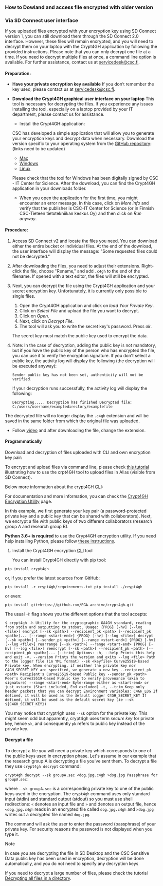 ### How to Dowland and access file encrypted with older version

### Via SD Connect user interface

If you uploaded files encrypted with your encryption key using SD Connect version 1, you can still download them through the SD Connect 2.0 interface. However, these files will remain encrypted, and you will need to decrypt them on your laptop with the Crypt4GH application by following the provided instructions. Please note that you can only decrypt one file at a time. If you need to decrypt multiple files at once, a command line option is available. For further assistance, contact us at servicedesk@csc.fi.

#### Preparation:

- **Have your private encryption key available** If you don’t remember the key used, please contact us at servicedesk@csc.fi.
- **Download the Crypt4GH graphical user interface on your laptop** This tool is necessary for decrypting the files. If you experience any issues installing the tool, especially on a laptop provided by your IT department, please contact us for assistance.
  * Install the Crypt4GH application:

  CSC has developed a simple application that will allow you to generate your encryption keys and decrypt data when necessary. Download the version specific to your operating system from the [GitHub repository](https://github.com/CSCfi/crypt4gh-gui): (links need to be updated)
  * [Mac](https://github.com/CSCfi/crypt4gh-gui/releases/download/v1.3.0/crypt4gh-gui-python3.10-macos-amd64.zip)
  * [Windows](https://github.com/CSCfi/crypt4gh-gui/releases/download/v1.3.0/crypt4gh-gui-python3.10-windows-amd64.zip)
  * [Linux](https://github.com/CSCfi/crypt4gh-gui/releases/download/v1.3.0/crypt4gh-gui-python3.10-linux-amd64.zip)

  Please check that the tool for Windows has been digitally signed by CSC - IT Center for Science. After the download, you can find the Crypt4GH application in your downloads folder.
  * When you open the application for the first time, you might encounter an error message. In this case, click on _More info_ and verify that the publisher is CSC-IT Center for Science (or in Finnish CSC-Tieteen tietotekniikan keskus Oy) and then click on _Run anyway_.

#### Procedure:

1. Access SD Connect v2 and locate the files you need. You can download either the entire bucket or individual files. At the end of the download, the user interface will display the message: "Some requested files could not be decrypted."

2. After downloading the files, you need to adjust their extensions. Right-click the file, choose "Rename," and add `.c4gh` to the end of the filename. If opened with a text editor, the files will still be encrypted.

3. Next, you can decrypt the file using the Crypt4GH application and your secret encryption key. Unfortunately, it is currently only possible to single files.
   1. Open the Crypt4GH application and click on _load Your Private Key_.
   2. Click on _Select File_ and upload the file you want to decrypt.
   3. Click on _Open_.
   4. Next, click on _Decrypt File_.
   5. The tool will ask you to write the secret key's password. Press _ok_.

   The secret key must match the public key used to encrypt the data. 

4. Note: In the case of decryption, adding the public key is not mandatory, but if you have the public key of the person who has encrypted the file, you can use it to verify the encryption signature. If you don't select a public key, the activity log will display the following (the decryption will be executed anyway):

   `Sender public key has not been set, authenticity will not be verified.`

   If your decryption runs successfully, the activity log will display the following:

   `Decrypting..... Decryption has finished Decrypted file: C:/users/username/exampledirectory/examplefile`

The decrypted file will no longer display the `.c4gh` extension and will be saved in the same folder from which the original file was uploaded.


* Follow [video](https://youtu.be/SQJ8QEKV7BE?feature=shared) and after downloading the file, change the extension.

#### Programmatically

Download and decryption of files uploaded with CLI and own encryption key pair:

To encrypt and upload files via command line, please check [this tutorial](https://docs.csc.fi/data/sensitive-data/sequencing_center_tutorial/) illustrating how to use the crpt4GH tool to upload files in Allas (visible from SD Connect).

Below more information about the crypt4GH <abbr title="Command-Line Interface">CLI</abbr>:

For documentation and more information, you can check the [Crypt4GH Encryption Utility](https://github.com/EGA-archive/crypt4gh.git) page.

In this example, we first generate your key pair (a password-protected private key and a public key that can be shared with collaborators). Next, we encrypt a file with public keys of two different collaborators (research group A and research group B).

**Python 3.6+ is required** to use the Crypt4GH encryption utility. If you need help installing Python, please follow [these instructions](https://www.python.org/downloads/release/python-3810/).

1. Install the Crypt4GH encryption <abbr title="Command-Line Interface">CLI</abbr> tool

   You can install Crypt4GH directly with pip tool:

`pip install crypt4gh`

or, if you prefer the latest sources from GitHub:

`pip install -r crypt4gh/requirements.txt pip install ./crypt4gh`

or even:

`pip install git+https://github.com/EGA-archive/crypt4gh.git`

The usual `-h` flag shows you the different options that the tool accepts:

`$ crypt4gh -h Utility for the cryptographic GA4GH standard, reading from stdin and outputting to stdout. Usage: {PROG} [-hv] [--log <file>] encrypt [--sk <path>] --recipient_pk <path> [--recipient_pk <path>]... [--range <start-end>] {PROG} [-hv] [--log <file>] decrypt [--sk <path>] [--sender_pk <path>] [--range <start-end>] {PROG} [-hv] [--log <file>] rearrange [--sk <path>] --range <start-end> {PROG} [-hv] [--log <file>] reencrypt [--sk <path>] --recipient_pk <path> [--recipient_pk <path>]... [--trim] Options: -h, --help Prints this help and exit -v, --version Prints the version and exits --log <file> Path to the logger file (in YML format) --sk <keyfile> Curve25519-based Private key. When encrypting, if neither the private key nor C4GH_SECRET_KEY are specified, we generate a new key --recipient_pk <path> Recipient's Curve25519-based Public key --sender_pk <path> Peer's Curve25519-based Public key to verify provenance (akin to signature) --range <start-end> Byte-range either as <start-end> or just <start> (Start included, End excluded) -t, --trim Keep only header packets that you can decrypt Environment variables: C4GH_LOG If defined, it will be used as the default logger C4GH_SECRET_KEY If defined, it will be used as the default secret key (ie --sk ${C4GH_SECRET_KEY})`

You may notice that crypt4gh uses `--sk` option for the private key. This might seem odd but apparently, crypt4gh uses term _secure key_ for private key, hence `sk`, and consequently `pk` refers to public key instead of the private key.

#### Decrypt a file

To decrypt a file you will need a private key which corresponds to one of the public keys used in encryption phase. Let's assume in our example that the research group A is decrypting a file you've sent them. To decrypt a file they use `crypt4gh decrypt` command:

`crypt4gh decrypt --sk groupA.sec <dog.jpg.c4gh >dog.jpg Passphrase for groupA.sec:`

where `--sk groupA.sec` is a corresponding private key to one of the public keys used in the encryption. The `crypt4gh` command uses only standard input (stdin) and standard output (stdout) so you must use shell redirections: `<` denotes an input file and `>` and denotes an output file, hence `<dog.jpg.c4gh` reads in an encrypted file called `dog.jpg.c4gh` and `>dog.jpg` writes out a decrypted file named `dog.jpg`.

The command will ask the user to enter the password (passphrase) of your private key. For security reasons the password is not displayed when you type it.

Note

In case you are decrypting the file in SD Desktop and the CSC Sensitive Data public key has been used in encryption, decryption will be done automatically, and you do not need to specify any decryption keys.

If you need to decrypt a large number of files, please check the tutorial [Decrypting all files in a directory](https://docs.csc.fi/data/sensitive-data/tutorials/decrypt-directory/).
